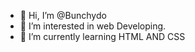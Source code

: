 - 👋 Hi, I’m @Bunchydo
- 👀 I’m interested in web Developing.
- 🌱 I’m currently learning HTML AND CSS

